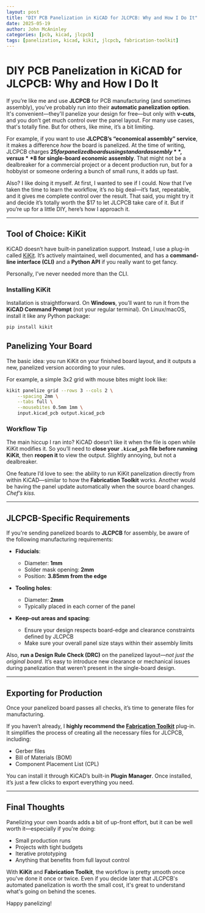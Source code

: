 ```yaml
---
layout: post
title: "DIY PCB Panelization in KiCAD for JLCPCB: Why and How I Do It"
date: 2025-05-19
author: John McAninley
categories: [pcb, kicad, jlcpcb]
tags: [panelization, kicad, kikit, jlcpcb, fabrication-toolkit]
---
```


# DIY PCB Panelization in KiCAD for JLCPCB: Why and How I Do It

If you’re like me and use **JLCPCB** for PCB manufacturing (and sometimes assembly), you’ve probably run into their **automatic panelization option**. It's convenient—they'll panelize your design for free—but only with **v-cuts**, and you don’t get much control over the panel layout. For many use cases, that's totally fine. But for others, like mine, it’s a bit limiting.

For example, if you want to use **JLCPCB’s “economical assembly” service**, it makes a difference *how* the board is panelized. At the time of writing, JLCPCB charges **$25 for panelized boards using standard assembly**, versus **$8 for single-board economic assembly**. That might not be a dealbreaker for a commercial project or a decent production run, but for a hobbyist or someone ordering a bunch of small runs, it adds up fast.

Also? I like doing it myself. At first, I wanted to see if I could. Now that I’ve taken the time to learn the workflow, it’s no big deal—it’s fast, repeatable, and it gives me complete control over the result. That said, you might try it and decide it’s totally worth the $17 to let JLCPCB take care of it. But if you’re up for a little DIY, here’s how I approach it.

---

## Tool of Choice: KiKit

KiCAD doesn’t have built-in panelization support. Instead, I use a plug-in called [KiKit](https://github.com/yaqwsx/KiKit). It’s actively maintained, well documented, and has a **command-line interface (CLI)** and a **Python API** if you really want to get fancy.

Personally, I’ve never needed more than the CLI.

### Installing KiKit

Installation is straightforward. On **Windows**, you’ll want to run it from the **KiCAD Command Prompt** (not your regular terminal). On Linux/macOS, install it like any Python package:

```bash
pip install kikit
```

## Panelizing Your Board
The basic idea: you run KiKit on your finished board layout, and it outputs a new, panelized version according to your rules.

For example, a simple 3x2 grid with mouse bites might look like:
```bash
kikit panelize grid --rows 3 --cols 2 \
    --spacing 2mm \
    --tabs full \
    --mousebites 0.5mm 1mm \
    input.kicad_pcb output.kicad_pcb
```
### Workflow Tip

The main hiccup I ran into? KiCAD doesn’t like it when the file is open while KiKit modifies it. So you’ll need to **close your `.kicad_pcb` file before running KiKit**, then **reopen it** to view the output. Slightly annoying, but not a dealbreaker.

One feature I’d love to see: the ability to run KiKit panelization directly from within KiCAD—similar to how the **Fabrication Toolkit** works. Another would be having the panel update automatically when the source board changes. *Chef’s kiss.*

---

## JLCPCB-Specific Requirements

If you're sending panelized boards to **JLCPCB** for assembly, be aware of the following manufacturing requirements:

- **Fiducials**:  
  - Diameter: **1mm**  
  - Solder mask opening: **2mm**  
  - Position: **3.85mm from the edge**

- **Tooling holes**:  
  - Diameter: **2mm**  
  - Typically placed in each corner of the panel

- **Keep-out areas and spacing**:  
  - Ensure your design respects board-edge and clearance constraints defined by JLCPCB  
  - Make sure your overall panel size stays within their assembly limits

Also, **run a Design Rule Check (DRC)** on the panelized layout—*not just the original board*. It’s easy to introduce new clearance or mechanical issues during panelization that weren’t present in the single-board design.

---

## Exporting for Production

Once your panelized board passes all checks, it’s time to generate files for manufacturing.

If you haven’t already, I **highly recommend the [Fabrication Toolkit](https://github.com/INTI-CMNB/KiCad-Fabrication-Toolkit)** plug-in. It simplifies the process of creating all the necessary files for JLCPCB, including:

- Gerber files  
- Bill of Materials (BOM)  
- Component Placement List (CPL)

You can install it through KiCAD’s built-in **Plugin Manager**. Once installed, it’s just a few clicks to export everything you need.

---

## Final Thoughts

Panelizing your own boards adds a bit of up-front effort, but it can be well worth it—especially if you're doing:

- Small production runs  
- Projects with tight budgets  
- Iterative prototyping  
- Anything that benefits from full layout control

With **KiKit** and **Fabrication Toolkit**, the workflow is pretty smooth once you've done it once or twice. Even if you decide later that JLCPCB's automated panelization is worth the small cost, it's great to understand what's going on behind the scenes.

Happy panelizing!

